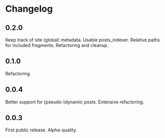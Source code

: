 Changelog
=========

0.2.0
-----

Keep track of site (global) metadata.
Usable posts_indexer.
Relative paths for included fragments.
Refactoring and cleanup.


0.1.0
-----

Refactoring.


0.0.4
-----

Better support for (pseudo-)dynamic posts.
Extensive refactoring.


0.0.3
-----

First public release. Alpha-quality.